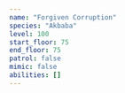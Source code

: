 ```yaml
---
name: "Forgiven Corruption"
species: "Akbaba"
level: 100
start_floor: 75
end_floor: 75
patrol: false
mimic: false
abilities: []
---
```


<!-- Also appears on floors 77, 78, 79 -->
